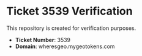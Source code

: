# Ticket 3539 Verification

This repository is created for verification purposes.

- **Ticket Number**: 3539
- **Domain**: wheresgeo.mygeotokens.com
